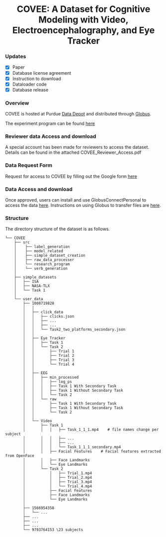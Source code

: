 <h1 align="center"> 
COVEE: A Dataset for Cognitive Modeling with Video, Electroencephalography, and Eye Tracker
</h1>

<!-- ### Items available -->
### Updates
- [x] Paper
- [x] Database license agreement
- [x] Instruction to download
- [x] Dataloader code
- [x] Database release

### Overview

COVEE is hosted at Purdue [Data Depot](https://www.rcac.purdue.edu/storage/depot) and distributed through [Globus](https://www.globus.org/).

The experiment program can be found [here](https://github.com/Purdue-AIDA3/CM-ExperimentTools)

### Reviewer data Access and download

A special account has been made for reviewers to access the dataset. Details can be found in the attached COVEE_Reviewer_Access.pdf

### Data Request Form

Request for access to COVEE by filling out the Google form [here](https://docs.google.com/forms/d/e/1FAIpQLScBLroHC9FJWcjAWpbjkTYWnmbnoPe5iEwxW05dTEpMw3wQog/viewform?usp=dialog)

### Data Access and download

Once approved, users can install and use GlobusConnectPersonal to access the data [here](https://www.globus.org/globus-connect-personal).
Instructions on using Globus to transfer files are [here](https://docs.globus.org/guides/tutorials/manage-files/transfer-files/).

### Structure

The directory structure of the dataset is as follows. 

```    
└── COVEE                               
    ├── src
    │    ├── label_generation
    │    ├── model_related
    │    ├── simple_dataset_creation
    │    ├── raw_data_processer
    │    └── research_program
    │    └── verb_generation
    │
    ├── simple_datasets
    │   ├── ISA
    │   ├── NASA-TLX
    │   └── Task 1
    │
    └── user_data
        ├── 1008719828
        │   │
        │   ├── click_data
        │   │   ├── clicks.json
        │   │   ├── ...
        │   │   ├── ...
        │   │   └── Task2_two_platforms_secondary.json
        │   │
        │   ├── Eye Tracker
        │   │   ├── Task 1
        │   │   └── Task 2
        │   │       ├── Trial 1
        │   │       ├── Trial 2
        │   │       ├── Trial 3
        │   │       └── Trial 4
        │   │
        │   ├── EEG
        │   │   ├── min_processed
        │   │   │   ├── log_ps
        │   │   │   ├── Task 1 With Secondary Task
        │   │   │   ├── Task 1 Without Secondary Task
        │   │   │   └── Task 2
        │   │   └── raw
        │   │       ├── Task 1 With Secondary Task
        │   │       ├── Task 1 Without Secondary Task
        │   │       └── Task 2
        │   │
        │   └── Video
        │       ├── Task 1
        │       │   │   ├── Task_1_1_1.mp4    # file names change per subject
        │       │   │   ├── ...
        │       │   │   ├── ...
        │       │   │   └── Task_1_1_1_secondary.mp4
        │       │   ├── Facial Features    # Facial features extracted from OpenFace
        │       │   ├── Face Landmarks 
        │       │   └── Eye Landmarks
        │       └── Task 2
        │           │   ├── Trial_1.mp4 
        │           │   ├── Trial_2.mp4
        │           │   ├── Trial_3.mp4
        │           │   └── Trial_4.mp4
        │           ├── Facial Features
        │           ├── Face Landmarks 
        │           └── Eye Landmarks
        │ 
        ├── 1566954358
        │   └── ...
        ├── ...
        ├── ...
        ├── ...
        └── 9793764153 \23 subjects

```


